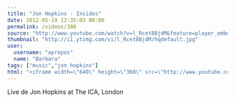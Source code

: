 ```yaml
---
title: "Jon Hopkins - Insides"
date: 2012-05-19 12:35:03 00:00
permalink: /videos/388
source: "http://www.youtube.com/watch?v=l_Rcet8BjdM&feature=player_embedded"
thumbnail: "http://i1.ytimg.com/vi/l_Rcet8BjdM/hqdefault.jpg"
user:
  username: "apropos"
  name: "Barbara"
tags: ["music","jon hopkins"]
html: "<iframe width=\"640\" height=\"360\" src=\"http://www.youtube.com/embed/l_Rcet8BjdM?wmode=transparent&fs=1&feature=oembed\" frameborder=\"0\" allowfullscreen></iframe>"
---
```


Live de Jon Hopkins at The ICA, London